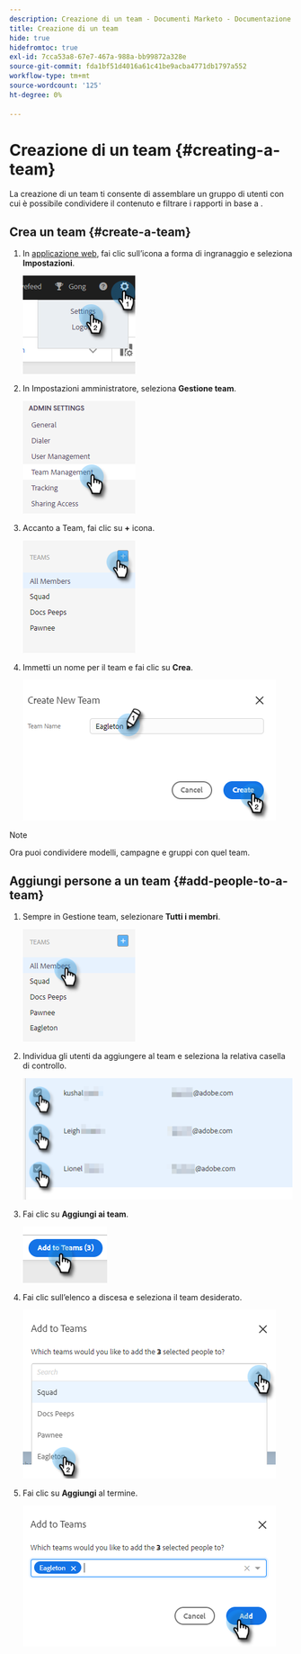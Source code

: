 ```yaml
---
description: Creazione di un team - Documenti Marketo - Documentazione del prodotto
title: Creazione di un team
hide: true
hidefromtoc: true
exl-id: 7cca53a8-67e7-467a-988a-bb99872a328e
source-git-commit: fda1bf51d4016a61c41be9acba4771db1797a552
workflow-type: tm+mt
source-wordcount: '125'
ht-degree: 0%

---
```


# Creazione di un team {#creating-a-team}

La creazione di un team ti consente di assemblare un gruppo di utenti con cui è possibile condividere il contenuto e filtrare i rapporti in base a .

## Crea un team {#create-a-team}

1. In [applicazione web](https://toutapp.com/login), fai clic sull’icona a forma di ingranaggio e seleziona **Impostazioni**.

   ![](assets/creating-a-team-1.png)

1. In Impostazioni amministratore, seleziona **Gestione team**.

   ![](assets/creating-a-team-2.png)

1. Accanto a Team, fai clic su **+** icona.

   ![](assets/creating-a-team-3.png)

1. Immetti un nome per il team e fai clic su **Crea**.

   ![](assets/creating-a-team-4.png)

>[!NOTE]
>
>Ora puoi condividere modelli, campagne e gruppi con quel team.

## Aggiungi persone a un team {#add-people-to-a-team}

1. Sempre in Gestione team, selezionare **Tutti i membri**.

   ![](assets/creating-a-team-5.png)

1. Individua gli utenti da aggiungere al team e seleziona la relativa casella di controllo.

   ![](assets/creating-a-team-6.png)

1. Fai clic su **Aggiungi ai team**.

   ![](assets/creating-a-team-7.png)

1. Fai clic sull’elenco a discesa e seleziona il team desiderato.

   ![](assets/creating-a-team-8.png)

1. Fai clic su **Aggiungi** al termine.

   ![](assets/creating-a-team-9.png)
